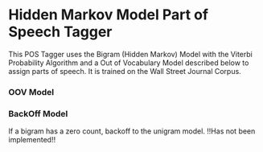 # Hidden Markov Model Part of Speech Tagger

This POS Tagger uses the Bigram (Hidden Markov) Model with the Viterbi Probability Algorithm and a Out of Vocabulary Model described below
to assign parts of speech. It is trained on the Wall Street Journal Corpus.

### OOV Model

### BackOff Model
If a bigram has a zero count, backoff to the unigram model.
	!!Has not been implemented!!